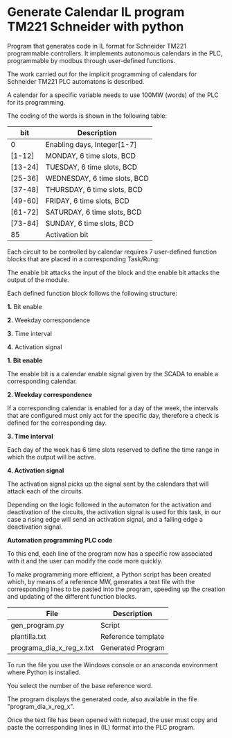 # Generate Calendar IL program TM221 Schneider with python
Program that generates code in IL format for Schneider TM221 programmable controllers.  It implements autonomous calendars in the PLC, programmable by modbus through user-defined functions.

The work carried out for the implicit programming of calendars for Schneider TM221 PLC automatons is described.

A calendar for a specific variable needs to use 100MW (words) of the PLC for its programming.

The coding of the words is shown in the following table:

| bit | Description |
| ------ | ------ |
| 0 | Enabling days, Integer[1-7]|
| [1-12] |  MONDAY, 6 time slots, BCD |
| [13-24] | TUESDAY, 6 time slots, BCD |
| [25-36] | WEDNESDAY, 6 time slots, BCD |
| [37-48] | THURSDAY, 6 time slots, BCD|
| [49-60] | FRIDAY, 6 time slots, BCD|
| [61-72] | SATURDAY, 6 time slots, BCD|
| [73-84] | SUNDAY, 6 time slots, BCD|
| 85 | Activation bit |

Each circuit to be controlled by calendar requires 7 user-defined function blocks that are placed in a corresponding Task/Rung:

The enable bit attacks the input of the block and the enable bit attacks the output of the module.

Each defined function block follows the following structure:

**1.** Bit enable

**2.** Weekday correspondence

**3.** Time interval 

**4.** Activation signal 

**1. Bit enable**

The enable bit is a calendar enable signal given by the SCADA to enable a corresponding calendar.

**2. Weekday correspondence**

If a corresponding calendar is enabled for a day of the week, the intervals that are configured must only act for the specific day, therefore a check is defined for the corresponding day.

**3. Time interval**

Each day of the week has 6 time slots reserved to define the time range in which the output will be active.

**4. Activation signal**

The activation signal picks up the signal sent by the calendars that will attack each of the circuits.

Depending on the logic followed in the automaton for the activation and deactivation of the circuits, the activation signal is used for this task, in our case a rising edge will send an activation signal, and a falling edge a deactivation signal.

**Automation programming PLC code**

To this end, each line of the program now has a specific row associated with it and the user can modify the code more quickly.

To make programming more efficient, a Python script has been created which, by means of a reference MW, generates a text file with the corresponding lines to be pasted into the program, speeding up the creation and updating of the different function blocks.

| File | Description |
| ------ | ------ |
| gen_program.py | Script |
| plantilla.txt | Reference template |
| programa_dia_x_reg_x.txt | Generated Program |

To run the file you use the Windows console or an anaconda environment where Python is installed.

You select the number of the base reference word.

The program displays the generated code, also available in the file "program_dia_x_reg_x".

Once the text file has been opened with notepad, the user must copy and paste the corresponding lines in (IL) format into the PLC program.
